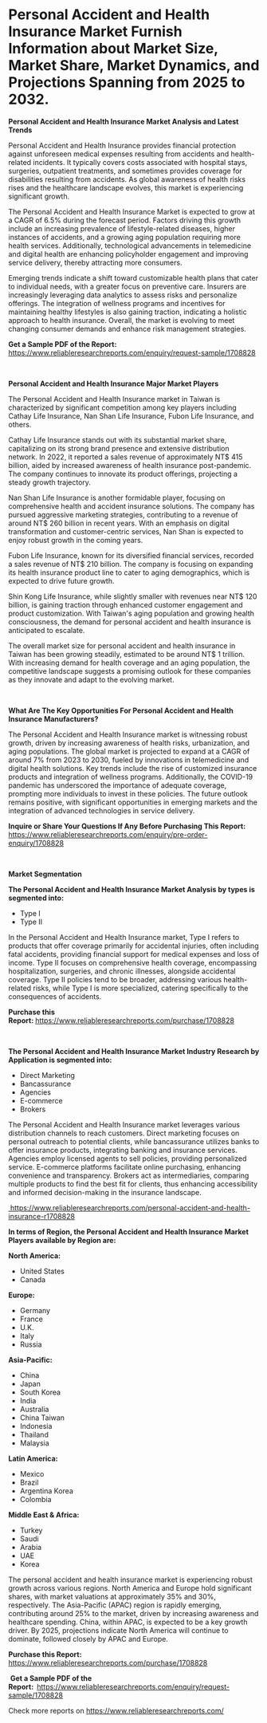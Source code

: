 <p><h1>Personal Accident and Health Insurance Market Furnish Information about Market Size, Market Share, Market Dynamics, and Projections Spanning from 2025 to 2032.</h1></p><p><strong>Personal Accident and Health Insurance Market Analysis and Latest Trends</strong></p>
<p><p>Personal Accident and Health Insurance provides financial protection against unforeseen medical expenses resulting from accidents and health-related incidents. It typically covers costs associated with hospital stays, surgeries, outpatient treatments, and sometimes provides coverage for disabilities resulting from accidents. As global awareness of health risks rises and the healthcare landscape evolves, this market is experiencing significant growth.</p><p>The Personal Accident and Health Insurance Market is expected to grow at a CAGR of 6.5% during the forecast period. Factors driving this growth include an increasing prevalence of lifestyle-related diseases, higher instances of accidents, and a growing aging population requiring more health services. Additionally, technological advancements in telemedicine and digital health are enhancing policyholder engagement and improving service delivery, thereby attracting more consumers. </p><p>Emerging trends indicate a shift toward customizable health plans that cater to individual needs, with a greater focus on preventive care. Insurers are increasingly leveraging data analytics to assess risks and personalize offerings. The integration of wellness programs and incentives for maintaining healthy lifestyles is also gaining traction, indicating a holistic approach to health insurance. Overall, the market is evolving to meet changing consumer demands and enhance risk management strategies.</p></p>
<p><strong>Get a Sample PDF of the Report:&nbsp;</strong> <a href="https://www.reliableresearchreports.com/enquiry/request-sample/1708828?utm_campaign=1558&utm_medium=2&utm_source=Github&utm_content=ia&utm_term=27032025&utm_id=personal-accident-and-health-insurance">https://www.reliableresearchreports.com/enquiry/request-sample/1708828</a></p>
<p>&nbsp;</p>
<p><strong>Personal Accident and Health Insurance Major Market Players</strong></p>
<p><p>The Personal Accident and Health Insurance market in Taiwan is characterized by significant competition among key players including Cathay Life Insurance, Nan Shan Life Insurance, Fubon Life Insurance, and others. </p><p>Cathay Life Insurance stands out with its substantial market share, capitalizing on its strong brand presence and extensive distribution network. In 2022, it reported a sales revenue of approximately NT$ 415 billion, aided by increased awareness of health insurance post-pandemic. The company continues to innovate its product offerings, projecting a steady growth trajectory.</p><p>Nan Shan Life Insurance is another formidable player, focusing on comprehensive health and accident insurance solutions. The company has pursued aggressive marketing strategies, contributing to a revenue of around NT$ 260 billion in recent years. With an emphasis on digital transformation and customer-centric services, Nan Shan is expected to enjoy robust growth in the coming years.</p><p>Fubon Life Insurance, known for its diversified financial services, recorded a sales revenue of NT$ 210 billion. The company is focusing on expanding its health insurance product line to cater to aging demographics, which is expected to drive future growth.</p><p>Shin Kong Life Insurance, while slightly smaller with revenues near NT$ 120 billion, is gaining traction through enhanced customer engagement and product customization. With Taiwan's aging population and growing health consciousness, the demand for personal accident and health insurance is anticipated to escalate.</p><p>The overall market size for personal accident and health insurance in Taiwan has been growing steadily, estimated to be around NT$ 1 trillion. With increasing demand for health coverage and an aging population, the competitive landscape suggests a promising outlook for these companies as they innovate and adapt to the evolving market.</p></p>
<p>&nbsp;</p>
<p><strong>What Are The Key Opportunities For Personal Accident and Health Insurance Manufacturers?</strong></p>
<p><p>The Personal Accident and Health Insurance market is witnessing robust growth, driven by increasing awareness of health risks, urbanization, and aging populations. The global market is projected to expand at a CAGR of around 7% from 2023 to 2030, fueled by innovations in telemedicine and digital health solutions. Key trends include the rise of customized insurance products and integration of wellness programs. Additionally, the COVID-19 pandemic has underscored the importance of adequate coverage, prompting more individuals to invest in these policies. The future outlook remains positive, with significant opportunities in emerging markets and the integration of advanced technologies in service delivery.</p></p>
<p><strong>Inquire or Share Your Questions If Any Before Purchasing This Report:</strong> <a href="https://www.reliableresearchreports.com/enquiry/pre-order-enquiry/1708828?utm_campaign=1558&utm_medium=2&utm_source=Github&utm_content=ia&utm_term=27032025&utm_id=personal-accident-and-health-insurance">https://www.reliableresearchreports.com/enquiry/pre-order-enquiry/1708828</a></p>
<p>&nbsp;</p>
<p><strong>Market Segmentation</strong></p>
<p><strong>The Personal Accident and Health Insurance Market Analysis by types is segmented into:</strong></p>
<p><ul><li>Type I</li><li>Type II</li></ul></p>
<p><p>In the Personal Accident and Health Insurance market, Type I refers to products that offer coverage primarily for accidental injuries, often including fatal accidents, providing financial support for medical expenses and loss of income. Type II focuses on comprehensive health coverage, encompassing hospitalization, surgeries, and chronic illnesses, alongside accidental coverage. Type II policies tend to be broader, addressing various health-related risks, while Type I is more specialized, catering specifically to the consequences of accidents.</p></p>
<p><strong>Purchase this Report:&nbsp;</strong><a href="https://www.reliableresearchreports.com/purchase/1708828?utm_campaign=1558&utm_medium=2&utm_source=Github&utm_content=ia&utm_term=27032025&utm_id=personal-accident-and-health-insurance">https://www.reliableresearchreports.com/purchase/1708828</a></p>
<p>&nbsp;</p>
<p><strong>The Personal Accident and Health Insurance Market Industry Research by Application is segmented into:</strong></p>
<p><ul><li>Direct Marketing</li><li>Bancassurance</li><li>Agencies</li><li>E-commerce</li><li>Brokers</li></ul></p>
<p><p>The Personal Accident and Health Insurance market leverages various distribution channels to reach customers. Direct marketing focuses on personal outreach to potential clients, while bancassurance utilizes banks to offer insurance products, integrating banking and insurance services. Agencies employ licensed agents to sell policies, providing personalized service. E-commerce platforms facilitate online purchasing, enhancing convenience and transparency. Brokers act as intermediaries, comparing multiple products to find the best fit for clients, thus enhancing accessibility and informed decision-making in the insurance landscape.</p></p>
<p><a href="https://www.reliableresearchreports.com/personal-accident-and-health-insurance-r1708828?utm_campaign=1558&utm_medium=2&utm_source=Github&utm_content=ia&utm_term=27032025&utm_id=personal-accident-and-health-insurance">&nbsp;https://www.reliableresearchreports.com/personal-accident-and-health-insurance-r1708828</a></p>
<p><strong>In terms of Region, the Personal Accident and Health Insurance Market Players available by Region are:</strong></p>
<p>
    <p> <strong> North America: </strong>
        <ul>
            <li>United States</li>
            <li>Canada</li>
        </ul>
        </p> 
    <p> <strong> Europe: </strong>
        <ul>
            <li>Germany</li>
            <li>France</li>
            <li>U.K.</li>
            <li>Italy</li>
            <li>Russia</li>
        </ul>
        </p> 
    <p> <strong> Asia-Pacific: </strong>
        <ul>
            <li>China</li>
            <li>Japan</li>
            <li>South Korea</li>
            <li>India</li>
            <li>Australia</li>
            <li>China Taiwan</li>
            <li>Indonesia</li>
            <li>Thailand</li>
            <li>Malaysia</li>
        </ul>
        </p> 
    <p> <strong> Latin America: </strong>
        <ul>
            <li>Mexico</li>
            <li>Brazil</li>
            <li>Argentina Korea</li>
            <li>Colombia</li>
        </ul>
        </p> 
    <p> <strong> Middle East & Africa: </strong>
        <ul>
            <li>Turkey</li>
            <li>Saudi</li>
            <li>Arabia</li>
            <li>UAE</li>
            <li>Korea</li>
        </ul>
    </p>
    </p>
<p><p>The personal accident and health insurance market is experiencing robust growth across various regions. North America and Europe hold significant shares, with market valuations at approximately 35% and 30%, respectively. The Asia-Pacific (APAC) region is rapidly emerging, contributing around 25% to the market, driven by increasing awareness and healthcare spending. China, within APAC, is expected to be a key growth driver. By 2025, projections indicate North America will continue to dominate, followed closely by APAC and Europe.</p></p>
<p><strong>Purchase this Report: </strong><a href="https://www.reliableresearchreports.com/purchase/1708828?utm_campaign=1558&utm_medium=2&utm_source=Github&utm_content=ia&utm_term=27032025&utm_id=personal-accident-and-health-insurance">https://www.reliableresearchreports.com/purchase/1708828</a></p>
<p>&nbsp;<strong>Get a Sample PDF of the Report:&nbsp;&nbsp;</strong><a href="https://www.reliableresearchreports.com/enquiry/request-sample/1708828?utm_campaign=1558&utm_medium=2&utm_source=Github&utm_content=ia&utm_term=27032025&utm_id=personal-accident-and-health-insurance">https://www.reliableresearchreports.com/enquiry/request-sample/1708828</a></p>
<p><strong></strong></p>
<p>Check more reports on <a href="https://www.reliableresearchreports.com/?utm_campaign=1558&utm_medium=2&utm_source=Github&utm_content=ia&utm_term=27032025&utm_id=personal-accident-and-health-insurance">https://www.reliableresearchreports.com/</a></p>